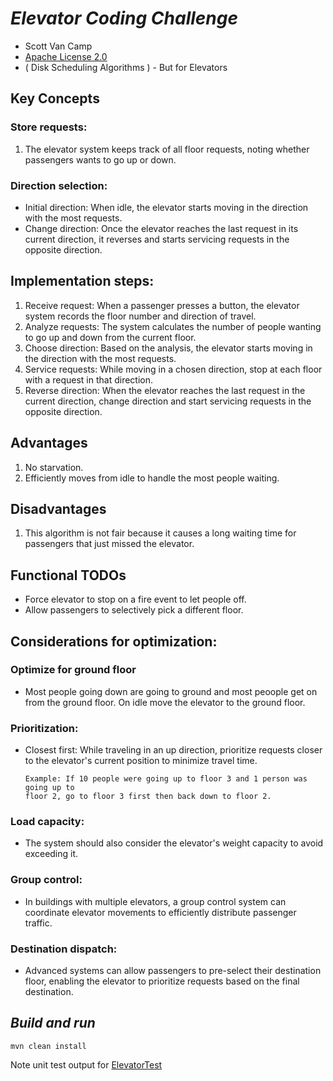 # *Elevator Coding Challenge*
*  Scott Van Camp
*  [Apache License 2.0](https://github.com/googleapis/googleapis/blob/master/LICENSE)
*  ( Disk Scheduling Algorithms ) - But for Elevators


## Key Concepts
### Store requests:
1. The elevator system keeps track of all floor requests, noting whether passengers wants to go up or down.
### Direction selection:
   * Initial direction: When idle, the elevator starts moving in the direction with the most requests.
   * Change direction: Once the elevator reaches the last request in its current direction, it reverses and starts servicing requests in the opposite direction.
## Implementation steps:
1. Receive request:
   When a passenger presses a button, the elevator system records the floor number and direction of travel.
2. Analyze requests:
   The system calculates the number of people wanting to go up and down from the current floor.
3. Choose direction:
   Based on the analysis, the elevator starts moving in the direction with the most requests.
4. Service requests:
   While moving in a chosen direction, stop at each floor with a request in that direction.
5. Reverse direction:
   When the elevator reaches the last request in the current direction, change direction and start servicing requests in the opposite direction.
## Advantages
1. No starvation.
2. Efficiently moves from idle to handle the most people waiting. 
## Disadvantages
1. This algorithm is not fair because it causes a long waiting time for passengers that just missed the elevator.
## Functional TODOs
* Force elevator to stop on a fire event to let people off. 
* Allow passengers to selectively pick a different floor.
## Considerations for optimization:
### Optimize for ground floor
* Most people going down are going to ground and most peoople get on from the ground floor. On idle move the elevator to the ground floor. 
### Prioritization:
*  Closest first: While traveling in an up direction, prioritize requests closer to the elevator's current position to minimize travel time.
   ```
   Example: If 10 people were going up to floor 3 and 1 person was going up to
   floor 2, go to floor 3 first then back down to floor 2.
   ```
### Load capacity:
* The system should also consider the elevator's weight capacity to avoid exceeding it.
### Group control:
* In buildings with multiple elevators, a group control system can coordinate elevator movements to efficiently distribute passenger traffic.
### Destination dispatch:
* Advanced systems can allow passengers to pre-select their destination floor, enabling the elevator to prioritize requests based on the final destination. 

## *Build and run*
```
mvn clean install
```
Note unit test output for [ElevatorTest](https://github.com/svc8675309/elevator/blob/main/src/test/java/com/svc/elevator/ElevatorTest.java)
